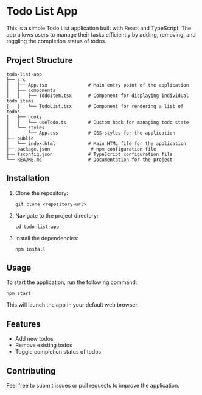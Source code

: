 # Todo List App

This is a simple Todo List application built with React and TypeScript. The app allows users to manage their tasks efficiently by adding, removing, and toggling the completion status of todos.

## Project Structure

```
todo-list-app
├── src
│   ├── App.tsx               # Main entry point of the application
│   ├── components
│   │   ├── TodoItem.tsx      # Component for displaying individual todo items
│   │   └── TodoList.tsx      # Component for rendering a list of todos
│   ├── hooks
│   │   └── useTodo.ts        # Custom hook for managing todo state
│   └── styles
│       └── App.css           # CSS styles for the application
├── public
│   └── index.html            # Main HTML file for the application
├── package.json               # npm configuration file
├── tsconfig.json             # TypeScript configuration file
└── README.md                 # Documentation for the project
```

## Installation

1. Clone the repository:
   ```
   git clone <repository-url>
   ```
2. Navigate to the project directory:
   ```
   cd todo-list-app
   ```
3. Install the dependencies:
   ```
   npm install
   ```

## Usage

To start the application, run the following command:
```
npm start
```
This will launch the app in your default web browser.

## Features

- Add new todos
- Remove existing todos
- Toggle completion status of todos

## Contributing

Feel free to submit issues or pull requests to improve the application.